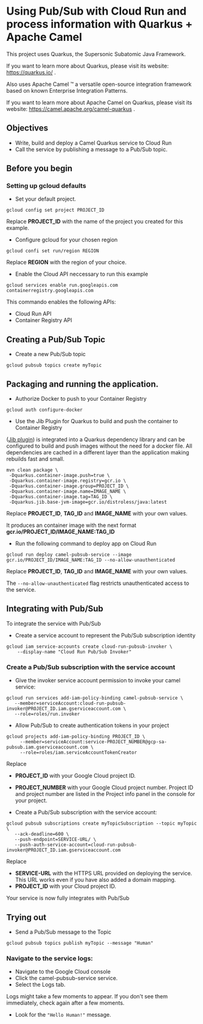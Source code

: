 # Using Pub/Sub with Cloud Run and process information with Quarkus + Apache Camel

This project uses Quarkus, the Supersonic Subatomic Java Framework.

If you want to learn more about Quarkus, please visit its website: https://quarkus.io/ .

Also uses Apache Camel ™ a versatile open-source integration framework based on known Enterprise Integration Patterns.

If you want to learn more about Apache Camel on Quarkus, please visit its website: https://camel.apache.org/camel-quarkus .

## Objectives
* Write, build and deploy a Camel Quarkus service to Cloud Run
* Call the service by publishing a message to a Pub/Sub topic.

## Before you begin
### Setting up gcloud defaults
* Set your default project.
```shell script
gcloud config set project PROJECT_ID
```
Replace **PROJECT_ID** with the name of the project you created  for this example.

* Configure gcloud for your chosen region
```shell script
gcloud confi set run/region REGION
```
Replace **REGION** with the region of your choice.

* Enable the Cloud API neccessary to run this example
```shell script
gcloud services enable run.googleapis.com containerregistry.googleapis.com
```
This commando enables the following APIs:
* Cloud Run API
* Container Registry API

## Creating a Pub/Sub Topic
* Create a new Pub/Sub topic
```shell script
gcloud pubsub topics create myTopic
```

## Packaging and running the application.

* Authorize Docker to push to your Container Registry
```shell script
gcloud auth configure-docker
```

* Use the Jib Plugin for Quarkus to build and push the container to Container Registry

([Jib plugin](https://quarkus.io/guides/container-image#jib)) is integrated into a Quarkus dependency library and can be configured to build and push images without the need for a docker file. All dependencies are cached in a different layer than the application making rebuilds fast and small.

```shell script
mvn clean package \
 -Dquarkus.container-image.push=true \
 -Dquarkus.container-image.registry=gcr.io \
 -Dquarkus.container-image.group=PROJECT_ID \
 -Dquarkus.container-image.name=IMAGE_NAME \
 -Dquarkus.container-image.tag=TAG_ID \
 -Dquarkus.jib.base-jvm-image=gcr.io/distroless/java:latest
```
Replace **PROJECT_ID**, **TAG_ID** and **IMAGE_NAME** with your own values.

It produces an container image with the next format **gcr.io/PROJECT_ID/IMAGE_NAME:TAG_ID**

* Run the following command to deploy app on Cloud Run
```shell script
gcloud run deploy camel-pubsub-service --image gcr.io/PROJECT_ID/IMAGE_NAME:TAG_ID --no-allow-unauthenticated
```
Replace **PROJECT_ID**, **TAG_ID** and **IMAGE_NAME** with your own values.

The `--no-allow-unauthenticated` flag restricts unauthenticated access to the service.

## Integrating with Pub/Sub

To integrate the service with Pub/Sub
* Create a service account to represent the Pub/Sub subscription identity
```shell script
gcloud iam service-accounts create cloud-run-pubsub-invoker \
    --display-name "Cloud Run Pub/Sub Invoker"
```
### Create a Pub/Sub subscription with the service account
* Give the invoker service account permission to invoke your camel service:
```shell script
gcloud run services add-iam-policy-binding camel-pubsub-service \
   --member=serviceAccount:cloud-run-pubsub-invoker@PROJECT_ID.iam.gserviceaccount.com \
   --role=roles/run.invoker
```
* Allow Pub/Sub to create authentication tokens in your project
```shell script
gcloud projects add-iam-policy-binding PROJECT_ID \
     --member=serviceAccount:service-PROJECT_NUMBER@gcp-sa-pubsub.iam.gserviceaccount.com \
     --role=roles/iam.serviceAccountTokenCreator
```
Replace
* **PROJECT_ID** with your Google Cloud project ID.
* **PROJECT_NUMBER** with your Google Cloud project number.
Project ID and project number are listed in the Project info panel in the console for your project.

* Create a Pub/Sub subscription with the service account:
```shell script
gcloud pubsub subscriptions create myTopicSubscription --topic myTopic \
   --ack-deadline=600 \
   --push-endpoint=SERVICE-URL/ \
   --push-auth-service-account=cloud-run-pubsub-invoker@PROJECT_ID.iam.gserviceaccount.com
```
Replace
* **SERVICE-URL** with the HTTPS URL provided on deploying the service. This URL works even if you have also added a domain mapping.
* **PROJECT_ID** with your Cloud project ID.

Your service is now fully integrates with Pub/Sub

## Trying out

* Send a Pub/Sub message to the Topic
```shell script
gcloud pubsub topics publish myTopic --message "Human"
```

### Navigate to the service logs:

* Navigate to the Google Cloud console
* Click the camel-pubsub-service service.
* Select the Logs tab.

Logs might take a few moments to appear. If you don't see them immediately, check again after a few moments.

* Look for the `"Hello Human!"` message.

